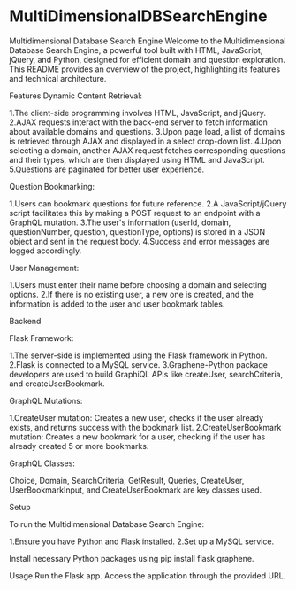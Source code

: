 # MultiDimensionalDBSearchEngine

Multidimensional Database Search Engine
Welcome to the Multidimensional Database Search Engine, a powerful tool built with HTML, JavaScript, jQuery, and Python, designed for efficient domain and question exploration. This README provides an overview of the project, highlighting its features and technical architecture.

Features
Dynamic Content Retrieval:

1.The client-side programming involves HTML, JavaScript, and jQuery.
2.AJAX requests interact with the back-end server to fetch information about available domains and questions.
3.Upon page load, a list of domains is retrieved through AJAX and displayed in a select drop-down list.
4.Upon selecting a domain, another AJAX request fetches corresponding questions and their types, which are then displayed using HTML and JavaScript.
5.Questions are paginated for better user experience.


Question Bookmarking:

1.Users can bookmark questions for future reference.
2.A JavaScript/jQuery script facilitates this by making a POST request to an endpoint with a GraphQL mutation.
3.The user's information (userId, domain, questionNumber, question, questionType, options) is stored in a JSON object and sent in the request body.
4.Success and error messages are logged accordingly.


User Management:

1.Users must enter their name before choosing a domain and selecting options.
2.If there is no existing user, a new one is created, and the information is added to the user and user bookmark tables.


Backend

Flask Framework:

1.The server-side is implemented using the Flask framework in Python.
2.Flask is connected to a MySQL service.
3.Graphene-Python package developers are used to build GraphiQL APIs like createUser, searchCriteria, and createUserBookmark.


GraphQL Mutations:

1.CreateUser mutation: Creates a new user, checks if the user already exists, and returns success with the bookmark list.
2.CreateUserBookmark mutation: Creates a new bookmark for a user, checking if the user has already created 5 or more bookmarks.


GraphQL Classes:

Choice, Domain, SearchCriteria, GetResult, Queries, CreateUser, UserBookmarkInput, and CreateUserBookmark are key classes used.


Setup

To run the Multidimensional Database Search Engine:

1.Ensure you have Python and Flask installed.
2.Set up a MySQL service.


Install necessary Python packages using pip install flask graphene.


Usage
Run the Flask app.
Access the application through the provided URL.
